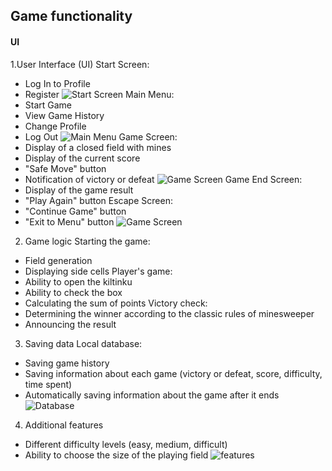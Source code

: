 ## Game functionality

#### UI

1.User Interface (UI)
 Start Screen:
 * Log In to Profile
 * Register
![Start Screen](Saper/Images/11.png)
 Main Menu:
 * Start Game
 * View Game History
 * Change Profile
 * Log Out
![Main Menu](Saper/Images/12.png)
 Game Screen:
 * Display of a closed field with mines
 * Display of the current score
 * "Safe Move" button
 * Notification of victory or defeat
![Game Screen](Saper/Images/15.png)
 Game End Screen:
 * Display of the game result
 * "Play Again" button
 Escape Screen:
 * "Continue Game" button
 * "Exit to Menu" button
![Game Screen](Saper/Images/16.png)
2. Game logic
 Starting the game:
 * Field generation
 * Displaying side cells
 Player's game:
 * Ability to open the kiltinku
 * Ability to check the box
 * Calculating the sum of points
 Victory check:
 * Determining the winner according to the classic rules of minesweeper
 * Announcing the result
3. Saving data
 Local database:
 * Saving game history
 * Saving information about each game (victory or defeat, score, difficulty, time spent)
 * Automatically saving information about the game after it ends
![Database](Saper/Images/13.png)
4. Additional features
 * Different difficulty levels (easy, medium, difficult)
 * Ability to choose the size of the playing field
![features](Saper/Images/14.png)



